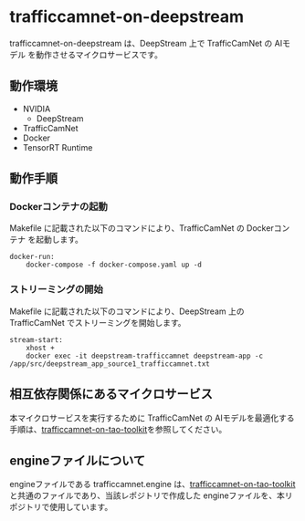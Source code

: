 # trafficcamnet-on-deepstream
trafficcamnet-on-deepstream は、DeepStream 上で TrafficCamNet の AIモデル を動作させるマイクロサービスです。  

## 動作環境
- NVIDIA 
    - DeepStream
- TrafficCamNet
- Docker
- TensorRT Runtime

## 動作手順
### Dockerコンテナの起動
Makefile に記載された以下のコマンドにより、TrafficCamNet の Dockerコンテナ を起動します。
```
docker-run: 
	docker-compose -f docker-compose.yaml up -d
```
### ストリーミングの開始
Makefile に記載された以下のコマンドにより、DeepStream 上の TrafficCamNet でストリーミングを開始します。  
```
stream-start:
	xhost +
	docker exec -it deepstream-trafficcamnet deepstream-app -c /app/src/deepstream_app_source1_trafficcamnet.txt
```
## 相互依存関係にあるマイクロサービス  
本マイクロサービスを実行するために TrafficCamNet の AIモデルを最適化する手順は、[trafficcamnet-on-tao-toolkit](https://github.com/latonaio/trafficcamnet-on-tao-toolkit)を参照してください。  


## engineファイルについて
engineファイルである trafficcamnet.engine は、[trafficcamnet-on-tao-toolkit](https://github.com/latonaio/trafficcamnet-on-tao-toolkit)と共通のファイルであり、当該レポジトリで作成した engineファイルを、本リポジトリで使用しています。  
